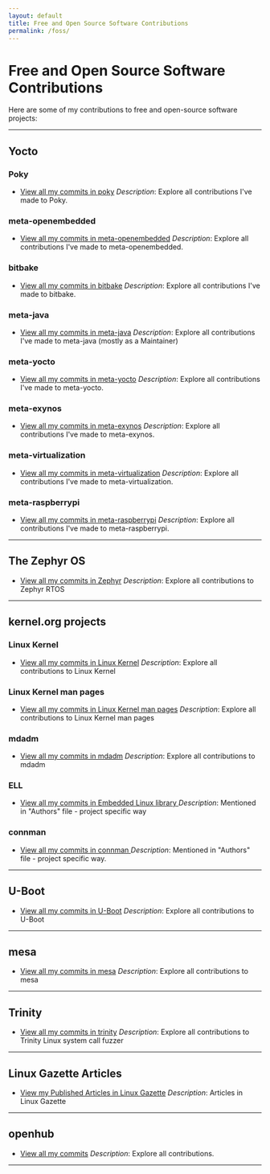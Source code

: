 ```yaml
---
layout: default
title: Free and Open Source Software Contributions
permalink: /foss/
---
```


# Free and Open Source Software Contributions

Here are some of my contributions to free and open-source software projects:

---

## Yocto

### Poky

- [View all my commits in poky](https://git.yoctoproject.org/poky/log/?qt=grep&q=Maxin)
  _Description_: Explore all contributions I've made to Poky.

### meta-openembedded

- [View all my commits in meta-openembedded](https://git.openembedded.org/meta-openembedded/log/?qt=grep&q=Maxin)
  _Description_: Explore all contributions I've made to meta-openembedded.

### bitbake

- [View all my commits in bitbake](https://git.openembedded.org/bitbake/log/?qt=grep&q=Maxin)
  _Description_: Explore all contributions I've made to bitbake.

### meta-java

- [View all my commits in meta-java](https://git.yoctoproject.org/meta-java/log/?qt=grep&q=Maxin)
  _Description_: Explore all contributions I've made to meta-java (mostly as a Maintainer)

### meta-yocto

- [View all my commits in meta-yocto](https://git.yoctoproject.org/meta-yocto/log/?qt=grep&q=Maxin)
  _Description_: Explore all contributions I've made to meta-yocto.

### meta-exynos

- [View all my commits in meta-exynos](https://github.com/xXorAa/meta-exynos/commits/master/?author=maxinbjohn)
  _Description_: Explore all contributions I've made to meta-exynos.

### meta-virtualization

- [View all my commits in meta-virtualization](https://git.yoctoproject.org/meta-virtualization/log/?qt=grep&q=Maxin+B.+John)
  _Description_: Explore all contributions I've made to meta-virtualization.

### meta-raspberrypi

- [View all my commits in meta-raspberrypi](https://git.yoctoproject.org/meta-raspberrypi/log/?qt=grep&q=Maxin)
  _Description_: Explore all contributions I've made to meta-raspberrypi.

---
## The Zephyr OS

- [View all my commits in Zephyr](https://github.com/zephyrproject-rtos/zephyr/commits/main?author=maxinbjohn)
  _Description_: Explore all contributions to Zephyr RTOS

---
## kernel.org projects

### Linux Kernel

- [View all my commits in Linux Kernel](https://git.kernel.org/pub/scm/linux/kernel/git/torvalds/linux.git/log/?qt=grep&q=Maxin+B.+John)
  _Description_: Explore all contributions to Linux Kernel

### Linux Kernel man pages

- [View all my commits in Linux Kernel man pages](https://git.kernel.org/pub/scm/docs/man-pages/man-pages.git/log/?qt=grep&q=Maxin)
  _Description_: Explore all contributions to Linux Kernel man pages

### mdadm

- [View all my commits in mdadm](https://git.kernel.org/pub/scm/utils/mdadm/mdadm.git/log/?qt=grep&q=Maxin+B.+John)
  _Description_: Explore all contributions to mdadm

### ELL

- [View all my commits in Embedded Linux library ](https://git.kernel.org/pub/scm/libs/ell/ell.git/commit/?id=622985e5c8fd3fafaa01314d3cd8b39082be0e2d)
  _Description_: Mentioned in "Authors" file - project specific way

### connman

- [View all my commits in connman ](https://git.kernel.org/pub/scm/network/connman/connman.git/commit/?id=c5c059050f6cfc11d6d06f1d7bc91d5cd2ebfa8f)
  _Description_: Mentioned in "Authors" file - project specific way.

---
## U-Boot

- [View all my commits in U-Boot](https://source.denx.de/u-boot/u-boot/-/commits/master?search=Maxin)
  _Description_: Explore all contributions to U-Boot

---
## mesa

- [View all my commits in mesa](https://gitlab.freedesktop.org/mesa/mesa/-/commits/main?search=Maxin+B.+John)
  _Description_: Explore all contributions to mesa

---
## Trinity

- [View all my commits in trinity](https://github.com/kernelslacker/trinity/commits?author=maxinbjohn)
  _Description_: Explore all contributions to Trinity Linux system call fuzzer

---
## Linux Gazette Articles

- [View my Published Articles in Linux Gazette](https://linuxgazette.net/authors/john.html)
  _Description_: Articles in Linux Gazette

---
## openhub

- [View all my commits](https://openhub.net/accounts/maxin_john/positions)
  _Description_: Explore all contributions.

---

